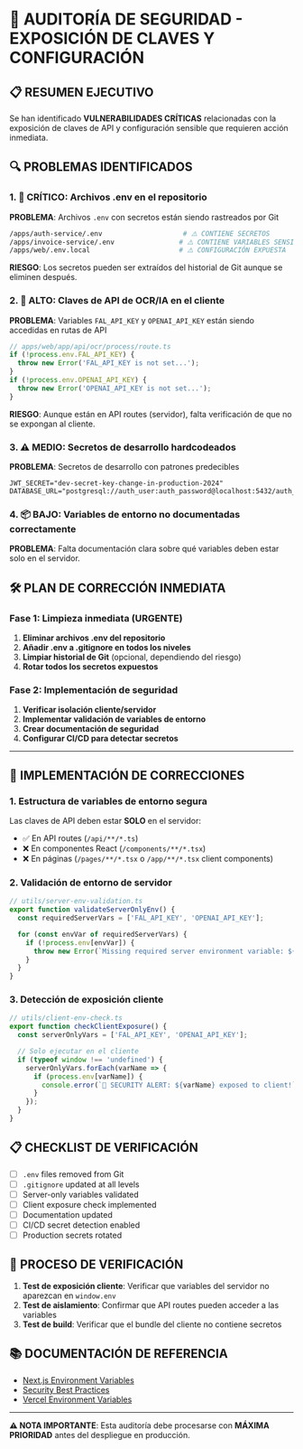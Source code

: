 # 🚨 AUDITORÍA DE SEGURIDAD - EXPOSICIÓN DE CLAVES Y CONFIGURACIÓN

## 📋 RESUMEN EJECUTIVO

Se han identificado **VULNERABILIDADES CRÍTICAS** relacionadas con la exposición de claves de API y configuración sensible que requieren acción inmediata.

## 🔍 PROBLEMAS IDENTIFICADOS

### 1. 🚨 CRÍTICO: Archivos .env en el repositorio

**PROBLEMA**: Archivos `.env` con secretos están siendo rastreados por Git

```bash
/apps/auth-service/.env                    # ⚠️ CONTIENE SECRETOS
/apps/invoice-service/.env                # ⚠️ CONTIENE VARIABLES SENSIBLES
/apps/web/.env.local                      # ⚠️ CONFIGURACIÓN EXPUESTA
```

**RIESGO**: Los secretos pueden ser extraídos del historial de Git aunque se eliminen después.

### 2. 🔐 ALTO: Claves de API de OCR/IA en el cliente

**PROBLEMA**: Variables `FAL_API_KEY` y `OPENAI_API_KEY` están siendo accedidas en rutas de API

```typescript
// apps/web/app/api/ocr/process/route.ts
if (!process.env.FAL_API_KEY) {
  throw new Error('FAL_API_KEY is not set...');
}
if (!process.env.OPENAI_API_KEY) {
  throw new Error('OPENAI_API_KEY is not set...');
}
```

**RIESGO**: Aunque están en API routes (servidor), falta verificación de que no se expongan al cliente.

### 3. ⚠️ MEDIO: Secretos de desarrollo hardcodeados

**PROBLEMA**: Secretos de desarrollo con patrones predecibles

```env
JWT_SECRET="dev-secret-key-change-in-production-2024"
DATABASE_URL="postgresql://auth_user:auth_password@localhost:5432/auth_db"
```

### 4. 📦 BAJO: Variables de entorno no documentadas correctamente

**PROBLEMA**: Falta documentación clara sobre qué variables deben estar solo en el servidor.

## 🛠️ PLAN DE CORRECCIÓN INMEDIATA

### Fase 1: Limpieza inmediata (URGENTE)

1. **Eliminar archivos .env del repositorio**
2. **Añadir .env a .gitignore en todos los niveles**
3. **Limpiar historial de Git** (opcional, dependiendo del riesgo)
4. **Rotar todos los secretos expuestos**

### Fase 2: Implementación de seguridad

1. **Verificar isolación cliente/servidor**
2. **Implementar validación de variables de entorno**
3. **Crear documentación de seguridad**
4. **Configurar CI/CD para detectar secretos**

---

## 🚀 IMPLEMENTACIÓN DE CORRECCIONES

### 1. Estructura de variables de entorno segura

Las claves de API deben estar **SOLO** en el servidor:

- ✅ En API routes (`/api/**/*.ts`)
- ❌ En componentes React (`/components/**/*.tsx`)
- ❌ En páginas (`/pages/**/*.tsx` o `/app/**/*.tsx` client components)

### 2. Validación de entorno de servidor

```typescript
// utils/server-env-validation.ts
export function validateServerOnlyEnv() {
  const requiredServerVars = ['FAL_API_KEY', 'OPENAI_API_KEY'];

  for (const envVar of requiredServerVars) {
    if (!process.env[envVar]) {
      throw new Error(`Missing required server environment variable: ${envVar}`);
    }
  }
}
```

### 3. Detección de exposición cliente

```typescript
// utils/client-env-check.ts
export function checkClientExposure() {
  const serverOnlyVars = ['FAL_API_KEY', 'OPENAI_API_KEY'];

  // Solo ejecutar en el cliente
  if (typeof window !== 'undefined') {
    serverOnlyVars.forEach(varName => {
      if (process.env[varName]) {
        console.error(`🚨 SECURITY ALERT: ${varName} exposed to client!`);
      }
    });
  }
}
```

## 📋 CHECKLIST DE VERIFICACIÓN

- [ ] `.env` files removed from Git
- [ ] `.gitignore` updated at all levels
- [ ] Server-only variables validated
- [ ] Client exposure check implemented
- [ ] Documentation updated
- [ ] CI/CD secret detection enabled
- [ ] Production secrets rotated

## 🔄 PROCESO DE VERIFICACIÓN

1. **Test de exposición cliente**: Verificar que variables del servidor no aparezcan en `window.env`
2. **Test de aislamiento**: Confirmar que API routes pueden acceder a las variables
3. **Test de build**: Verificar que el bundle del cliente no contiene secretos

## 📚 DOCUMENTACIÓN DE REFERENCIA

- [Next.js Environment Variables](https://nextjs.org/docs/basic-features/environment-variables)
- [Security Best Practices](https://nextjs.org/docs/going-to-production#security-headers)
- [Vercel Environment Variables](https://vercel.com/docs/concepts/projects/environment-variables)

---

**⚠️ NOTA IMPORTANTE**: Esta auditoría debe procesarse con **MÁXIMA PRIORIDAD** antes del despliegue en producción.

